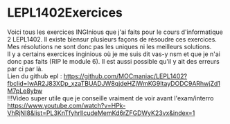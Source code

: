 # LEPL1402Exercices
Voici tous les exercices INGInious que j'ai faits pour le cours d'informatique 2 LEPL1402. Il existe biensur plusieurs façons de résoudre ces exercices. Mes résolutions ne sont donc pas les uniques ni les meilleurs solutions.
<br/> Il y a certains exercices inginious où je me suis dit vas-y nsm et que je n'ai donc pas faits (RIP le module 6). Il est aussi possible qu'il y ait des erreurs par ci par là.
<br/>Lien du github epl : https://github.com/MOCmaniac/LEPL1402?fbclid=IwAR2J83XDp_xzaTBUADJW8qjdeHZjWmKG9ltayDODC9ARhwjZd1M7pLe8ybw
<br/> !!!Video super utile que je conseille vraiment de voir avant l'exam/interro  https://www.youtube.com/watch?v=HPk-VhRjNI8&list=PL3KnTfyhrIlcudeMemKd6rZFGDWyK23vx&index=1
